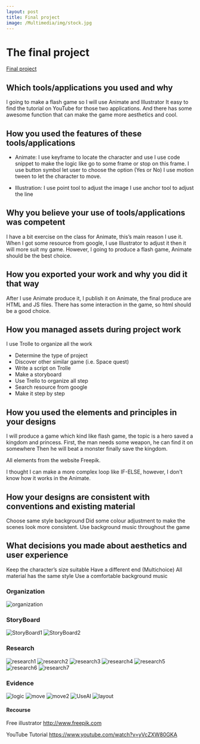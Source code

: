 ```yaml
---
layout: post
title: Final project
image: /Multimedia/img/stock.jpg
---
```

# The final project

[Final project](/final/game/hero.html)

##	Which tools/applications you used and why

I going to make a flash game so I will use Animate and Illustrator
It easy to find the tutorial on YouTube for those two applications. And there has some awesome function that can make the game more aesthetics and cool.

## How you used the features of these tools/applications

- Animate:
I use keyframe to locate the character and use 
I use code snippet to make the logic like go to some frame or stop on this frame.
I use button symbol let user to choose the option (Yes or No)
I use motion tween to let the character to move.

- Illustration:
I use point tool to adjust the image
I use anchor tool to adjust the line
 
## Why you believe your use of tools/applications was competent

I have a bit exercise on the class for Animate, this’s main reason I use it.
When I got some resource from google, I use Illustrator to adjust it then it will more suit my game.
However, I going to produce a flash game, Animate should be the best choice.

## How you exported your work and why you did it that way

After I use Animate produce it, I publish it on Animate, the final produce are HTML and JS files.
There has some interaction in the game, so html should be a good choice.
 
## How you managed assets during project work

I use Trolle to organize all the work

- Determine the type of project
- Discover other similar game (i.e. Space quest)
- Write a script on Trolle
- Make a storyboard
- Use Trello to organize all step
- Search resource from google
- Make it step by step

## How you used the elements and principles in your designs

I will produce a game which kind like flash game, the topic is a hero saved a kingdom and princess.
First, the man needs some weapon, he can find it on somewhere
Then he will beat a monster finally save the kingdom.

All elements from the website Freepik.

I thought I can make a more complex loop like IF-ELSE, however, I don't know how it works in the Animate.
 
## How your designs are consistent with conventions and existing material

Choose same style background
Did some colour adjustment to make the scenes look more consistent.
Use background music throughout the game


## What decisions you made about aesthetics and user experience

Keep the character’s size suitable
Have a different end (Multichoice)
All material has the same style
Use a comfortable background music
 
### Organization

![organization](https://github.com/jiqi963/Multimedia/blob/master/img/organization.png?raw=true)


### StoryBoard

![StoryBoard1](https://github.com/jiqi963/Multimedia/blob/master/img/Storyboard1.png?raw=true)
![StoryBoard2](https://github.com/jiqi963/Multimedia/blob/master/img/Storyboard2.png?raw=true)


### Research

![research1](https://github.com/jiqi963/Multimedia/blob/master/img/research1.png?raw=true)
![research2](https://github.com/jiqi963/Multimedia/blob/master/img/research2.png?raw=true)
![research3](https://github.com/jiqi963/Multimedia/blob/master/img/research3.png?raw=true)
![research4](https://github.com/jiqi963/Multimedia/blob/master/img/research4.png?raw=true)
![research5](https://github.com/jiqi963/Multimedia/blob/master/img/research5.png?raw=true)
![research6](https://github.com/jiqi963/Multimedia/blob/master/img/research6.png?raw=true)
![research7](https://github.com/jiqi963/Multimedia/blob/master/img/research7.png?raw=true)


### Evidence

![logic](https://github.com/jiqi963/Multimedia/blob/master/img/logic.png?raw=true)
![move](https://github.com/jiqi963/Multimedia/blob/master/img/move.png?raw=true)
![move2](https://github.com/jiqi963/Multimedia/blob/master/img/move2.png?raw=true)
![UseAI](https://github.com/jiqi963/Multimedia/blob/master/img/UseAI.png?raw=true)
![layout](https://github.com/jiqi963/Multimedia/blob/master/img/Layouts.png?raw=true)

#### Recourse
Free illustrator 
http://www.freepik.com

YouTube Tutorial
https://www.youtube.com/watch?v=yVcZXW80GKA

